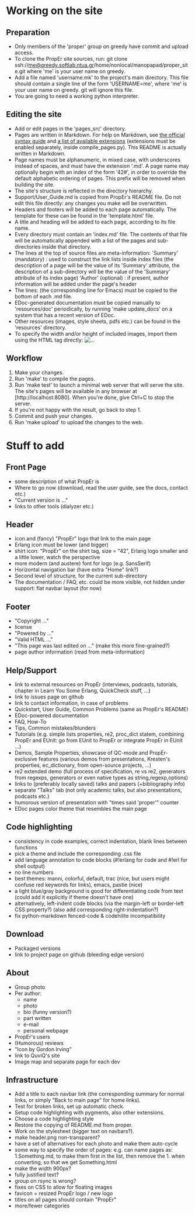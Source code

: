 Working on the site
===================

Preparation
-----------

*   Only members of the 'proper' group on greedy have commit and upload access.
*   To clone the PropEr site sources, run:
	git clone ssh://me@greedy.softlab.ntua.gr/home/nonlocal/manopapad/proper_site.git
    where 'me' is your user name on greedy.
*   Add a file named 'username.mk' to the project's main directory. This file
    should contain a single line of the form 'USERNAME=me', where 'me' is your
    user name on greedy. git will ignore this file.
*   You are going to need a working python interpreter.


Editing the site
----------------

*   Add or edit pages in the 'pages_src' directory.
*   Pages are written in Markdown. For help on Markdown, see [the official
    syntax guide][1] and [a list of available extensions][2] (extensions must be
    enabled separately, inside compile_pages.py). This README is actually
    written in Markdown.
*   Page names must be alphanumeric, in mixed case, with underscores instead of
    spaces, and must have the extension '.md'. A page name may optionally begin
    with an index of the form '42#', in order to override the default alphabetic
    ordering of pages. This prefix will be removed when building the site.
*   The site's structure is reflected in the directory hierarchy.
*   Support/User_Guide.md is copied from PropEr's README file. Do not edit this
    file directly: any changes you make will be overwritten.
*   Headers and footers will be added to each page automatically. The template
    for these can be found in the 'template.html' file.
*   A title and heading will be added to each page, according to its file name.
*   Every directory must contain an 'index.md' file. The contents of that file
    will be automatically appended with a list of the pages and sub-directories
    inside that directory.
*   The lines at the top of source files are meta-information:
    'Summary' (mandatory)
    :   used to construct the link lists inside index files (the description of
        a page will be the value of its 'Summary' attribute, the description of
        a sub-directory will be the value of the 'Summary' attribute of its
        index page)
    'Author' (optional)
    :   if present, author information will be added under the page's header
*   The lines:
        <!-- kate: replace-tabs-save on; replace-tabs on; tab-width 8; -->
        (the corresponding line for Emacs)
    must be copied to the bottom of each .md file.
*   EDoc-generated documentation must be copied manually to 'resources/doc'
    periodically, by running 'make update_docs' on a system that has a recent
    version of EDoc.
*   Other resources (images, style sheets, pdfs etc.) can be found in the
    'resources' directory.
*   To specify the width and/or height of included images, import them using
    the HTML tag directly:
        <img src="..." alt="..." title="..." width="..." height="..." />

[1]: http://daringfireball.net/projects/markdown/
[2]: http://www.freewisdom.org/projects/python-markdown/Available_Extensions


Workflow
--------

1.  Make your changes.
2.  Run 'make' to compile the pages.
3.  Run 'make test' to launch a minimal web server that will serve the site. The
    site's pages will be available in any browser at [http://localhost:8080].
    When you're done, give Ctrl+C to stop the server.
4.  If you're not happy with the result, go back to step 1.
5.  Commit and push your changes.
6.  Run 'make upload' to upload the changes to the web.


Stuff to add
============

Front Page
----------

*   some description of what PropEr is
*   Where to go now (download, read the user guide, see the docs, contact etc.)
*   "Current version is ..."
*   links to other tools (dialyzer etc.)


Header
------

*   icon and (fancy) "PropEr" logo that link to the main page
*   Erlang icon must be lower (and bigger)
*   shirt icon: "PropEr" on the shirt tag, size = "42", Erlang logo smaller and
    a little lower, watch the perspective
*   more modern (and austere) font for logo (e.g. SansSerif)
*   Horizontal navigation bar (have extra "Home" link?)
*   Second level of structure, for the current sub-directory
*   The documentation / FAQ, etc. could be more visible, not hidden under
    support: flat navbar layout (for now)


Footer
------

*   "Copyright ..."
*   license
*   "Powered by ..."
*   "Valid HTML ..."
*   "This page was last edited on ..." (make this more fine-grained?)
*   page author information (read from meta-information)


Help/Support
------------

*   link to external resources on PropEr (interviews, podcasts, tutorials,
    chapter in Learn You Some Erlang, QuickCheck stuff, ...)
*   link to issues page on github
*   link to contact information, in case of problems
*   Quickstart, User Guide,  Common Problems (same as PropEr's README)
*   EDoc-powered documentation
*   FAQ, How-To
*   Tips, Common mistakes/blunders
*   Tutorials (e.g. simple lists properties, re2, proc_dict statem, combining
    PropEr and EUnit: go from EUnit to PropEr or integrate PropEr in EUnit ...)
*   Demos, Sample Properties, showcase of QC-mode and PropEr-exclusive features
    (various demos from presentations, Kresten's properties, ec_dictionary, from
    open-source projects, ...)
*   re2 extended demo (full process of specification, re vs re2, generators from
    regexps, generators or even native types as string,regexp,options)
*   links to (preferably locally saved) talks and papers (+bibliography info)
*   separate "Talks" tab (not only academic talks, but also presentations,
    podcasts etc.)
*   humorous version of presentation with "times said 'proper'" counter
*   EDoc pages color theme that resembles the main page


Code highlighting
-----------------

*   consistency in code examples, correct indentation, blank lines between
    functions
*   pick a theme and include the corresponding .css file
*   add language annotation to code blocks (#!erlang for code and #!erl for
    shell output)
*   no line numbers
*   best themes: manni, colorful, default, trac (nice, but users might confuse
    red keywords for links), emacs, pastie (nice)
*   a light blue/gray background is good for differentiating code from text
    (could add it explicitly if theme doesn't have one)
*   alternatively, left-indent code blocks (via the margin-left or border-left
    CSS property?) (also add corresponding right-indentation?)
*   fix python-markdown fenced-code & codehilite incompatibility


Download
--------

*   Packaged versions
*   link to project page on github (bleeding edge version)


About
-----

*   Group photo
*   Per author:
    - name
    - photo
    - bio (funny version?)
    - part written
    - e-mail
    - personal webpage
*   PropEr's users
*   (Humorous) reviews
*   "Icon by Gordon Irving"
*   link to QuviQ's site
*   Image map and separate page for each dev


Infrastructure
--------------

*   Add a title to each navbar link (the corresponding summary for normal links,
    or simply "Back to main page" for home links).
*   Test for broken links, set up automatic check.
*   Setup code highlighting with pygments, also other extensions.
*   Choose a code highlighting style
*   Restore the copying of README.md from proper.
*   Work on the stylesheet (bigger text on navbars?).
*   make header.png non-transparent?
*   have a set of alternatives for each photo and make them auto-cycle
*   some way to specify the order of pages: e.g. can name pages as:
    1.Something.md, to make them first in the list, then remove the 1. when
    converting, so that we get Something.html
*   make the width 900px?
*   fully justified text?
*   group on rsync is wrong?
*   fixes on CSS to allow for floating images
*   favicon = resized PropEr logo / new logo
*   titles on all pages should contain "PropEr"
*   more/fewer categories

<!-- kate: replace-tabs-save on; replace-tabs on; tab-width 8; -->
